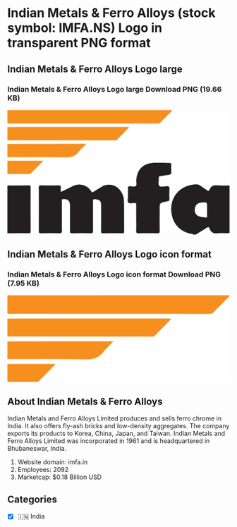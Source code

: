 # Indian Metals & Ferro Alloys (stock symbol: IMFA.NS) Logo in transparent PNG format

## Indian Metals & Ferro Alloys Logo large

### Indian Metals & Ferro Alloys Logo large Download PNG (19.66 KB)

![Indian Metals & Ferro Alloys Logo large Download PNG (19.66 KB)](/img/orig/IMFA.NS_BIG-9da63c34.png)

## Indian Metals & Ferro Alloys Logo icon format

### Indian Metals & Ferro Alloys Logo icon format Download PNG (7.95 KB)

![Indian Metals & Ferro Alloys Logo icon format Download PNG (7.95 KB)](/img/orig/IMFA.NS-159e228c.png)

## About Indian Metals & Ferro Alloys

Indian Metals and Ferro Alloys Limited produces and sells ferro chrome in India. It also offers fly-ash bricks and low-density aggregates. The company exports its products to Korea, China, Japan, and Taiwan. Indian Metals and Ferro Alloys Limited was incorporated in 1961 and is headquartered in Bhubaneswar, India.

1. Website domain: imfa.in
2. Employees: 2092
3. Marketcap: $0.18 Billion USD


## Categories
- [x] 🇮🇳 India
